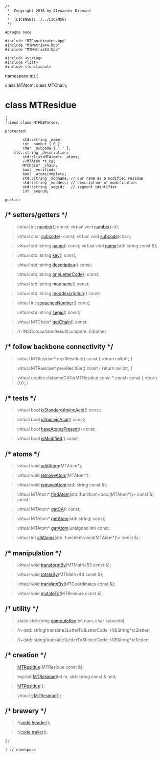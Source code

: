 ~~~ { .cpp }
/*
 *  Copyright 2016 by Alexander Diemand
 *
 *  [LICENSE](../../LICENSE)
 */

#pragma once

#include "MTCoordinates.hpp"
#include "MTMatrix44.hpp"
#include "MTMatrix53.hpp"

#include <string>
#include <list>
#include <functional>

~~~

namespace [mt](namespace_mt.list) {

class MTAtom;
class MTChain;

# class MTResidue

~~~ { .cpp }
{
friend class MTPDBParser;

protected:

        std::string _name;
        int _number { 0 };
        char _subcode { ' ' };
	std::string _description;
        std::list<MTAtom*> _atoms;
        //MTAtom *t_ca;
        MTChain* _chain;
        bool _verified;
        bool _atomsComplete;
        std::string _modname; // our name as a modified residue
        std::string _moddesc; // description of modification
        std::string _segid;   // segment identifier
        int _seqnum;

public:
~~~

## /* setters/getters */

> virtual int [number](MTResidue_access.cpp.md)() const;
> virtual void [number](MTResidue_access.cpp.md)(int);

> virtual char [subcode](MTResidue_access.cpp.md)() const;
> virtual void [subcode](MTResidue_access.cpp.md)(char);

> virtual std::string [name](MTResidue_access.cpp.md)() const;
> virtual void [name](MTResidue_access.cpp.md)(std::string const &);

> virtual std::string [key](MTResidue_access.cpp.md)() const;

> virtual std::string [description](MTResidue_access.cpp.md)() const;

> virtual std::string [oneLetterCode](MTResidue_access.cpp.md)() const;

> virtual std::string [modname](MTResidue_access.cpp.md)() const;

> virtual std::string [moddescription](MTResidue_access.cpp.md)() const;

> virtual int [sequenceNumber](MTResidue_access.cpp.md)() const;

> virtual std::string [segid](MTResidue_access.cpp.md)() const;

> virtual MTChain* [getChain](MTResidue_access.cpp.md)() const;

> //-(NSComparisonResult)compare: (id)other;

## /* follow backbone connectivity */

> virtual MTResidue* nextResidue() const { return nullptr; }

> virtual MTResidue* prevResidue() const { return nullptr; }

> virtual double distanceCATo(MTResidue const * const) const { return 0.0; }

## /* tests */

> virtual bool [isStandardAminoAcid](MTResidue_tests.cpp.md)() const;

> virtual bool [isNucleicAcid](MTResidue_tests.cpp.md)() const;

> virtual bool [haveAtomsPresent](MTResidue_tests.cpp.md)() const;

> virtual bool [isModified](MTResidue_tests.cpp.md)() const;

## /* atoms */

> virtual void [addAtom](MTResidue_atoms.cpp.md)(MTAtom*);

> virtual void [removeAtom](MTResidue_atoms.cpp.md)(MTAtom*);

> virtual void [removeAtom](MTResidue_atoms.cpp.md)(std::string const &);

> virtual MTAtom* [findAtom](MTResidue_atoms.cpp.md)(std::function\\<bool(MTAtom*)\\> const &) const;

> virtual MTAtom* [getCA](MTResidue_atoms.cpp.md)() const;

> virtual MTAtom* [getAtom](MTResidue_atoms.cpp.md)(std::string) const;

> virtual MTAtom* [getAtom](MTResidue_atoms.cpp.md)(unsigned int) const;

> virtual int [allAtoms](MTResidue_atoms.cpp.md)(std::function\\<void(MTAtom*)\\> const &);


## /* manipulation */

> virtual void [transformBy](MTResidue_transformation.cpp.md)(MTMatrix53 const &);

> virtual void [rotateBy](MTResidue_transformation.cpp.md)(MTMatrix44 const &);

> virtual void [translateBy](MTResidue_transformation.cpp.md)(MTCoordinates const &);

> virtual void [mutateTo](MTResidue_transformation.cpp.md)(MTResidue const &);


## /* utility */

>static std::string [computeKey](MTResidue_utility.cpp.md)(int num, char subcode);

> //+(std::string)translate3LetterTo1LetterCode: (NSString*)c3letter;

> //+(std::string)translate1LetterTo3LetterCode: (NSString*)c1letter;


##  /* creation */

>[MTResidue](MTResidue_ctor.cpp.md)(MTResidue const &);

>explicit [MTResidue](MTResidue_ctor.cpp.md)(int nr, std::string const & nm);

>[MTResidue](MTResidue_ctor.cpp.md)();

>virtual [~MTResidue](MTResidue_dtor.cpp.md)();

## /* brewery */

>//[code header](MTResidue_-alpha-.md)();

>//[code trailer](MTResidue_-omega-.md)();


~~~ { .cpp }
};

} // namespace
~~~

